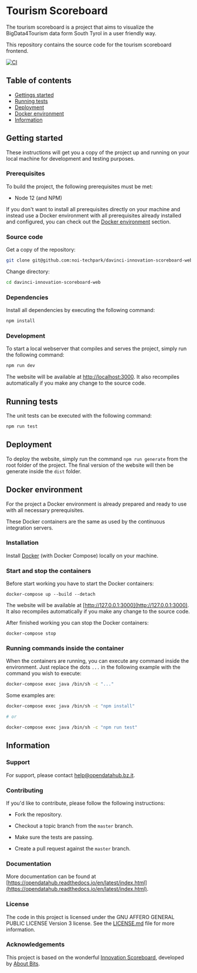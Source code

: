 # Tourism Scoreboard
The tourism scoreboard is a project that aims to visualize the BigData4Tourism data form South Tyrol in a user friendly way.

This repository contains the source code for the tourism scoreboard frontend.

[![CI](https://github.com/noi-techpark/davinci-bigdata4tourism-scoreboard-web/actions/workflows/ci.yml/badge.svg)](https://github.com/noi-techpark/davinci-bigdata4tourism-scoreboard-web/actions/workflows/ci.yml)

## Table of contents

- [Gettings started](#getting-started)
- [Running tests](#running-tests)
- [Deployment](#deployment)
- [Docker environment](#docker-environment)
- [Information](#information)

## Getting started

These instructions will get you a copy of the project up and running
on your local machine for development and testing purposes.

### Prerequisites

To build the project, the following prerequisites must be met:

- Node 12 (and NPM)

If you don't want to install all prerequisites directly on your machine and instead use a Docker environment with all prerequisites already installed and configured, you can check out the [Docker environment](#docker-environment) section.

### Source code

Get a copy of the repository:

```bash
git clone git@github.com:noi-techpark/davinci-innovation-scoreboard-web.git
```

Change directory:

```bash
cd davinci-innovation-scoreboard-web
```

### Dependencies

Install all dependencies by executing the following command:

```bash
npm install
```

### Development

To start a local webserver that compiles and serves the project, simply run the following command:

```bash
npm run dev
```

The website will be available at [http://localhost:3000](http://localhost:3000). It also recompiles automatically if you make any change to the source code.

## Running tests

The unit tests can be executed with the following command:

```bash
npm run test
```

## Deployment

To deploy the website, simply run the command `npm run generate` from the root folder of the project. The final version of the website will then be generate inside the `dist` folder.

## Docker environment

For the project a Docker environment is already prepared and ready to use with all necessary prerequisites.

These Docker containers are the same as used by the continuous integration servers.

### Installation

Install [Docker](https://docs.docker.com/install/) (with Docker Compose) locally on your machine.

### Start and stop the containers

Before start working you have to start the Docker containers:

```
docker-compose up --build --detach
```

The website will be available at [http://127.0.0.1:3000](http://127.0.0.1:3000). It also recompiles automatically if you make any change to the source code.

After finished working you can stop the Docker containers:

```
docker-compose stop
```

### Running commands inside the container

When the containers are running, you can execute any command inside the environment. Just replace the dots `...` in the following example with the command you wish to execute:

```bash
docker-compose exec java /bin/sh -c "..."
```

Some examples are:

```bash
docker-compose exec java /bin/sh -c "npm install"

# or

docker-compose exec java /bin/sh -c "npm run test"
```

## Information

### Support

For support, please contact [help@opendatahub.bz.it](mailto:help@opendatahub.bz.it).

### Contributing

If you'd like to contribute, please follow the following instructions:

- Fork the repository.

- Checkout a topic branch from the `master` branch.

- Make sure the tests are passing.

- Create a pull request against the `master` branch.

### Documentation

More documentation can be found at [https://opendatahub.readthedocs.io/en/latest/index.html](https://opendatahub.readthedocs.io/en/latest/index.html).

### License

The code in this project is licensed under the GNU AFFERO GENERAL PUBLIC LICENSE Version 3 license. See the [LICENSE.md](LICENSE.md) file for more information.

### Acknowledgements

This project is based on the wonderful [Innovation Scoreboard](https://github.com/noi-techpark/davinci-innovation-scoreboard-web), developed by [About Bits](https://aboutbits.it/).
